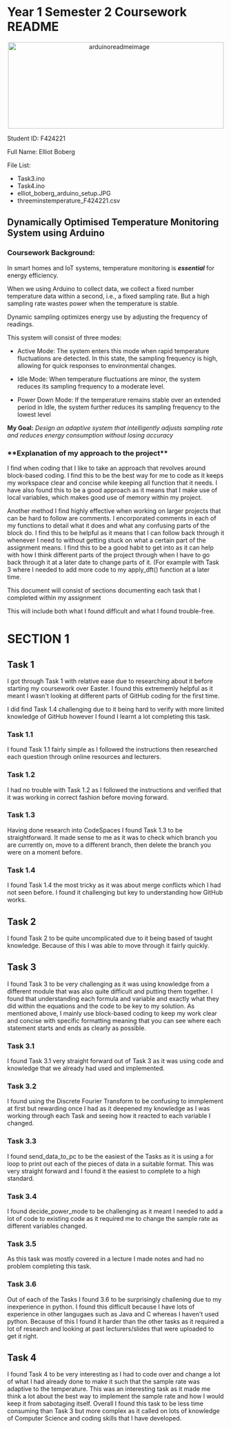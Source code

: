 <h1>Year 1 Semester 2 Coursework README</h1> 

<p align="center">
  <img src="https://miro.medium.com/v2/resize:fit:1400/0*fxa2PVq7rnWwv0RA" alt="arduinoreadmeimage" width="500" height="200">


Student ID: F424221

Full Name: Elliot Boberg

File List:

* Task3.ino
* Task4.ino
* elliot_boberg_arduino_setup.JPG
* threeminstemperature_F424221.csv

</p>

<h2>Dynamically Optimised Temperature Monitoring System using Arduino</h2>

<h3>Coursework Background:</h3>

<p>
  
In smart homes and IoT systems, temperature monitoring is ***essential*** for
energy efficiency.

When we using Arduino to collect data, we collect a fixed number
temperature data within a second, i.e., a fixed sampling rate. But a high
sampling rate wastes power when the temperature is stable.

Dynamic sampling optimizes energy use by adjusting the frequency of
readings.

This system will consist of three modes:

* Active Mode: The system enters this mode when rapid temperature
fluctuations are detected. In this state, the sampling frequency is
high, allowing for quick responses to environmental changes.

* Idle Mode: When temperature fluctuations are minor, the system
reduces its sampling frequency to a moderate level.

* Power Down Mode: If the temperature remains stable over an
extended period in Idle, the system further reduces its sampling
frequency to the lowest level

**My Goal:** *Design an adaptive system that intelligently adjusts sampling
rate and reduces energy consumption without losing accuracy*

<h3> **Explanation of my approach to the project** </h3>

I find when coding that I like to take an approach that revolves around block-based coding. I find this to be the best way for me to code as it keeps my workspace clear and concise while keeping all function that it needs. I have also found this to be a good
approach as it means that I make use of local variables, which makes good use of memory within my project.

Another method I find highly effective when working on larger projects that can be hard to follow are comments. I encorporated comments in each of my functions to detail what it does and what any confusing parts of the block do. I find this to be helpful as it
means that I can follow back through it whenever I need to without getting stuck on what a certain part of the assignment means. I find this to be a good habit to get into as it can help with how I think different parts of the project through when I have to go
back through it at a later date to change parts of it. (For example with Task 3 where I needed to add more code to my apply_dft() function at a later time.

</p>

This document will consist of sections documenting each task that I completed within my assignment

This will include both what I found difficult and what I found trouble-free.

<h1> SECTION 1 </h1>

<h2> Task 1 </h2>

<p> I got through Task 1 with relative ease due to researching about it before starting my coursework over Easter. I found this extrememly helpful as it meant I wasn't looking at different parts of GitHub coding for the first time. 

I did find Task 1.4 challenging due to it being hard to verify with more limited knowledge of GitHub however I found I learnt a lot completing this task.

</p>

<h3> Task 1.1 </h3>

I found Task 1.1 fairly simple as I followed the instructions then researched each question through online resources and lecturers.

<h3> Task 1.2 </h3>

I had no trouble with Task 1.2 as I followed the instructions and verified that it was working in correct fashion before moving forward.

<h3> Task 1.3 </h3>

Having done research into CodeSpaces I found Task 1.3 to be straightforward. It made sense to me as it was to check which branch you are currently on, move to a different branch, then delete the branch you were on a moment before.

<h3> Task 1.4 </h3>

I found Task 1.4 the most tricky as it was about merge conflicts which I had not seen before. I found it challenging but key to understanding how GitHub works.

<h2> Task 2 </h2>

<p> I found Task 2 to be quite uncomplicated due to it being based of taught knowledge. Because of this I was able to move through it fairly quickly. </p>

<h2> Task 3 </h2>

<p> I found Task 3 to be very challenging as it was using knowledge from a different module that was also quite difficult and putting them together. I found that understanding each formula and variable and exactly what they did within the equations and the code to be key to my solution. As mentioned above, I mainly use block-based coding to keep my work clear and concise with specific formatting meaning that you can see where each statement starts and ends as clearly as possible. </p>

<h3> Task 3.1 </h3>

<p> I found Task 3.1 very straight forward out of Task 3 as it was using code and knowledge that we already had used and implemented. </p>

<h3> Task 3.2 </h3>

<p> I found using the Discrete Fourier Transform to be confusing to immplement at first but rewarding once I had as it deepened my knowledge as I was working through each Task and seeing how it reacted to each variable I changed. </p>

<h3> Task 3.3 </h3>

<p> I found send_data_to_pc to be the easiest of the Tasks as it is using a for loop to print out each of the pieces of data in a suitable format. This was very straight forward and I found it the easiest to complete to a high standard. </p>

<h3> Task 3.4 </h3>

<p> I found decide_power_mode to be challenging as it meant I needed to add a lot of code to existing code as it required me to change the sample rate as different variables changed. </p>

<h3> Task 3.5 </h3>

<p> As this task was mostly covered in a lecture I made notes and had no problem completing this task. </p>

<h3> Task 3.6 </h3>

<p> Out of each of the Tasks I found 3.6 to be surprisingly challening due to my inexperience in python. I found this difficult because I have lots of experience in other langugaes such as Java and C whereas I haven't used python. Because of this I found it harder than the other tasks as it required a lot of research and looking at past lecturers/slides that were uploaded to get it right. </p>

<h2> Task 4 </h2>

<p> I found Task 4 to be very interesting as I had to code over and change a lot of what I had already done to make it such that the sample rate was adaptive to the temperature. This was an interesting task as it made me think a lot about the best way to implement the sample rate and how I would keep it from sabotaging itself. Overall I found this task to be less time consuming than Task 3 but more complex as it called on lots of knowledge of Computer Science and coding skills that I have developed. </p>

